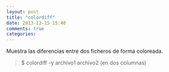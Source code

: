 ```yaml
---
layout: post
title: "colordiff"
date: 2013-12-15 15:40
comments: true
categories: 
---
```

Muestra las diferencias entre dos ficheros de forma coloreada.

>$ colordiff -y archivo1 archivo2  (en dos columnas)

